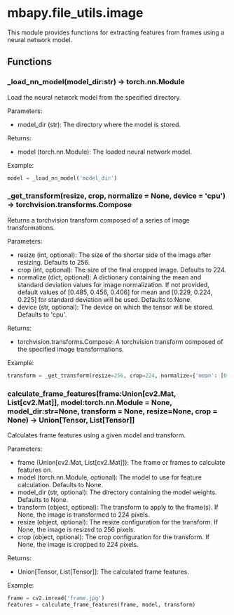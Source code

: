 # mbapy.file_utils.image

This module provides functions for extracting features from frames using a neural network model.  

## Functions

### _load_nn_model(model_dir:str) -> torch.nn.Module

Load the neural network model from the specified directory.  

Parameters:  
- model_dir (str): The directory where the model is stored.  

Returns:  
- model (torch.nn.Module): The loaded neural network model.  

Example:  
```python
model = _load_nn_model('model_dir')
```

### _get_transform(resize, crop, normalize = None, device = 'cpu') -> torchvision.transforms.Compose

Returns a torchvision transform composed of a series of image transformations.  

Parameters:  
- resize (int, optional): The size of the shorter side of the image after resizing. Defaults to 256.  
- crop (int, optional): The size of the final cropped image. Defaults to 224.  
- normalize (dict, optional): A dictionary containing the mean and standard deviation values for image normalization. If not provided, default values of [0.485, 0.456, 0.406] for mean and [0.229, 0.224, 0.225] for standard deviation will be used. Defaults to None.  
- device (str, optional): The device on which the tensor will be stored. Defaults to 'cpu'.  

Returns:  
- torchvision.transforms.Compose: A torchvision transform composed of the specified image transformations.  

Example:  
```python
transform = _get_transform(resize=256, crop=224, normalize={'mean': [0.485, 0.456, 0.406], 'std': [0.229, 0.224, 0.225]})
```

### calculate_frame_features(frame:Union[cv2.Mat, List[cv2.Mat]], model:torch.nn.Module = None, model_dir:str=None, transform = None, resize=None, crop = None) -> Union[Tensor, List[Tensor]]

Calculates frame features using a given model and transform.  

Parameters:  
- frame (Union[cv2.Mat, List[cv2.Mat]]): The frame or frames to calculate features on.  
- model (torch.nn.Module, optional): The model to use for feature calculation. Defaults to None.  
- model_dir (str, optional): The directory containing the model weights. Defaults to None.  
- transform (object, optional): The transform to apply to the frame(s). If None, the image is transformed to 224 pixels.  
- resize (object, optional): The resize configuration for the transform. If None, the image is resized to 256 pixels.  
- crop (object, optional): The crop configuration for the transform. If None, the image is cropped to 224 pixels.  

Returns:  
- Union[Tensor, List[Tensor]]: The calculated frame features.  

Example:  
```python
frame = cv2.imread('frame.jpg')
features = calculate_frame_features(frame, model, transform)
```
